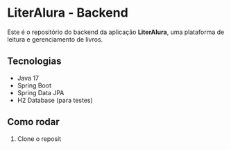 # LiterAlura - Backend

Este é o repositório do backend da aplicação **LiterAlura**, uma plataforma de leitura e gerenciamento de livros.

## Tecnologias

- Java 17
- Spring Boot
- Spring Data JPA
- H2 Database (para testes)

## Como rodar

1. Clone o reposit
